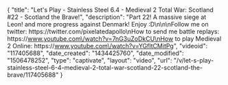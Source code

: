 {
    "title": "Let's Play - Stainless Steel 6.4 - Medieval 2 Total War: Scotland #22 - Scotland the Brave!",
    "description": "Part 22!  A massive siege at Leon!  and more progress against Denmark!  Enjoy :D\n\n\nFollow me on twitter: https:\/\/twitter.com\/pixelatedapollo\nHow to send me battle replays: https:\/\/www.youtube.com\/watch?v=7nG3uZoDkCU\nHow to play Medieval 2 Online: https:\/\/www.youtube.com\/watch?v=YGfItCMitPg",
    "videoid": "117405688",
    "date_created": "1434425760",
    "date_modified": "1506478252",
    "type": "captivate",
    "layout": "video",
    "url": "\/v\/let-s-play-stainless-steel-6-4-medieval-2-total-war-scotland-22-scotland-the-brave\/117405688"
}